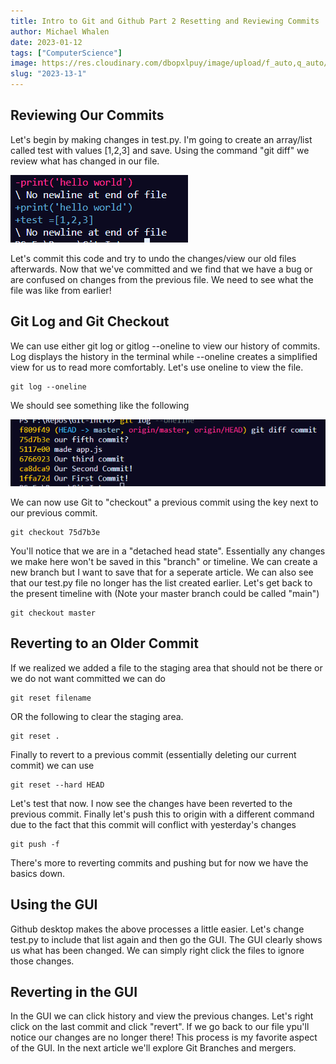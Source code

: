```yaml
---
title: Intro to Git and Github Part 2 Resetting and Reviewing Commits
author: Michael Whalen
date: 2023-01-12
tags: ["ComputerScience"]
image: https://res.cloudinary.com/dbopxlpuy/image/upload/f_auto,q_auto/v1673533090/Articles/1color-lightbg_2x_lovmi0.png
slug: "2023-13-1" 
---
```


## Reviewing Our Commits

Let's begin by making changes in test.py. I'm going to create an array/list called test with values [1,2,3] and save. Using the command "git diff" we review what has changed in our file. 

![Image of the files  in VSCode](gitdiff.PNG)

Let's commit this code and try to undo the changes/view our old files afterwards. Now that we've committed and we find that we have a bug or are confused on changes from the previous file. We need to see what the file was like from earlier!

## Git Log and Git Checkout

We can use either git log or gitlog --oneline to view our history of commits. Log displays the history in the terminal while --oneline creates a simplified view for us to read more comfortably. Let's use oneline to view the file.
```git
git log --oneline
```
We should see something like the following

![Image of the files  in VSCode](gitlog.PNG)

We can now use Git to "checkout" a previous commit using the key next to our previous commit. 
```git
git checkout 75d7b3e
```
You'll notice that we are in a "detached head state". Essentially any changes we make here won't be saved in this "branch" or timeline. We can create a new branch but I want to save that for a seperate article. We can also see that our test.py file no longer has the list created earlier. Let's get back to the present timeline with (Note your master branch could be called "main")
```git
git checkout master
```

## Reverting to an Older Commit

If we realized we added a file to the staging area that should not be there or we do not want committed we can do
```git 
git reset filename
```
OR the following to clear the staging area.
```git
git reset .
```
Finally to revert to a previous commit (essentially deleting our current commit) we can use 
```git
git reset --hard HEAD
```
Let's test that now. I now see the changes have been reverted to the previous commit. Finally let's push this to origin with a different command due to the fact that this commit will conflict with yesterday's changes

```git
git push -f
```
There's more to reverting commits and pushing but for now we have the basics down. 

## Using the GUI
Github desktop makes the above processes a little easier. Let's change test.py to include that list again and then go the GUI. The GUI clearly shows us what has been changed. We can simply right click the files to ignore those changes. 

## Reverting in the GUI
In the GUI we can click history and view the previous changes. Let's right click on the last commit and click "revert". If we go back to our file ypu'll notice our changes are no longer there! This process is my favorite aspect of the GUI. In the next article we'll explore Git Branches and mergers. 